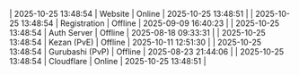 | 2025-10-25 13:48:54 | Website | Online | 2025-10-25 13:48:51 |
| 2025-10-25 13:48:54 | Registration | Offline | 2025-09-09 16:40:23 |
| 2025-10-25 13:48:54 | Auth Server | Offline | 2025-08-18 09:33:31 |
| 2025-10-25 13:48:54 | Kezan (PvE) | Offline | 2025-10-11 12:51:30 |
| 2025-10-25 13:48:54 | Gurubashi (PvP) | Offline | 2025-08-23 21:44:06 |
| 2025-10-25 13:48:54 | Cloudflare | Online | 2025-10-25 13:48:51 |
